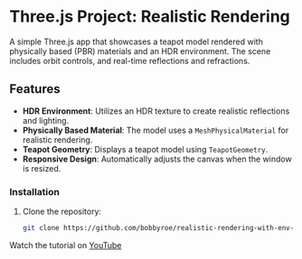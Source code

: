 # Three.js Project: Realistic Rendering

A simple Three.js app that showcases a teapot model rendered with physically based (PBR) materials and an HDR environment. The scene includes orbit controls, and real-time reflections and refractions.

## Features

- **HDR Environment**: Utilizes an HDR texture to create realistic reflections and lighting.
- **Physically Based Material**: The model uses a `MeshPhysicalMaterial` for realistic rendering.
- **Teapot Geometry**: Displays a teapot model using `TeapotGeometry`.
- **Responsive Design**: Automatically adjusts the canvas when the window is resized.


### Installation

1. Clone the repository:

   ```bash
   git clone https://github.com/bobbyroe/realistic-rendering-with-env-maps.git

Watch the tutorial on [YouTube]([https://youtu.be/teKjrG4TqrI](https://youtu.be/JGpfwvX0iCY))
